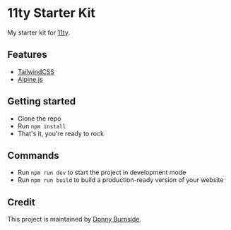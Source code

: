 # 11ty Starter Kit
My starter kit for [11ty](https://www.11ty.dev/).



## Features
* [TailwindCSS](https://tailwindcss.com/)
* [Alpine.js](https://alpinejs.dev/)



## Getting started
* Clone the repo
* Run `npm install`
* That's it, you're ready to rock



## Commands
* Run `npm run dev` to start the project in development mode
* Run `npm run build` to build a production-ready version of your website



## Credit
This project is maintained by [Donny Burnside](https://donnyburnside.com/).
